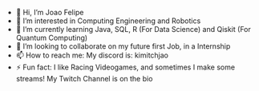 - 👋 Hi, I’m Joao Felipe
- 👀 I’m interested in Computing Engineering and Robotics
- 🌱 I’m currently learning Java, SQL, R (For Data Science) and Qiskit (For Quantum Computing)
- 💞️ I’m looking to collaborate on my future first Job, in a Internship
- 📫 How to reach me: My discord is: kimitchjao
- ⚡ Fun fact: I like Racing Videogames, and sometimes I make some streams! My Twitch Channel is on the bio
